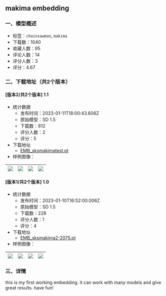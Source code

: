 ## makima embedding 
### 一、模型概述

- 标签：`chainsawman`, `makima`
- 下载数：1040
- 收藏人数：95
- 评论人数：14
- 评分人数：3
- 评分：4.67

### 二、下载地址（共2个版本）

#### [版本2/共2个版本] 1.1

- 统计数据
  - 发布时间：2023-01-11T18:00:43.606Z
  - 原始模型：SD 1.5
  - 下载数：812
  - 评分人数：2
  - 评分：5
- 下载地址
  - [EMB_sksmakimatest.pt](https://civitai.com/api/download/models/4814)
- 样例图像：

| <img src="https://image.civitai.com/xG1nkqKTMzGDvpLrqFT7WA/24fbf6bf-93a9-48fd-f9ff-b969ec6e0600/width=450/34534.jpeg" /> | <img src="https://image.civitai.com/xG1nkqKTMzGDvpLrqFT7WA/822037ec-5b64-49a8-5ba2-172ef5ec4e00/width=450/34533.jpeg" /> | <img src="https://image.civitai.com/xG1nkqKTMzGDvpLrqFT7WA/78f635da-4c71-45a8-22ac-6a252efe3100/width=450/34532.jpeg" /> | <img src="https://image.civitai.com/xG1nkqKTMzGDvpLrqFT7WA/6b0820e7-9dc3-48a6-fc24-cdaf8547c500/width=450/34531.jpeg" /> |
| ---- | ---- | ---- | ---- |

#### [版本1/共2个版本] 1.0

- 统计数据
  - 发布时间：2023-01-10T16:52:00.006Z
  - 原始模型：SD 1.5
  - 下载数：228
  - 评分人数：1
  - 评分：4
- 下载地址
  - [EMB_sksmakima2-2075.pt](https://civitai.com/api/download/models/4521)
- 样例图像：

| <img src="https://image.civitai.com/xG1nkqKTMzGDvpLrqFT7WA/ebf14b56-adcd-4b8c-ad16-a97fc76e3d00/width=450/30855.jpeg" /> | <img src="https://image.civitai.com/xG1nkqKTMzGDvpLrqFT7WA/a89fadc7-1ea0-4920-9710-0d9abc70e200/width=450/30865.jpeg" /> | <img src="https://image.civitai.com/xG1nkqKTMzGDvpLrqFT7WA/1c9a93a9-3add-4ae4-4f81-13474b1ec600/width=450/30864.jpeg" /> | <img src="https://image.civitai.com/xG1nkqKTMzGDvpLrqFT7WA/2d552565-304c-481b-92dd-901df319b400/width=450/30863.jpeg" /> |
| ---- | ---- | ---- | ---- |


### 三、详情
<p>this is my first working embedding. it can work with many models and give great results. have fun!</p>